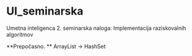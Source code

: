 # UI_seminarska
Umetna inteligenca 2. seminarska naloga: Implementacija raziskovalnih algoritmov

**Prepočasno. ** ArrayList -> HashSet
